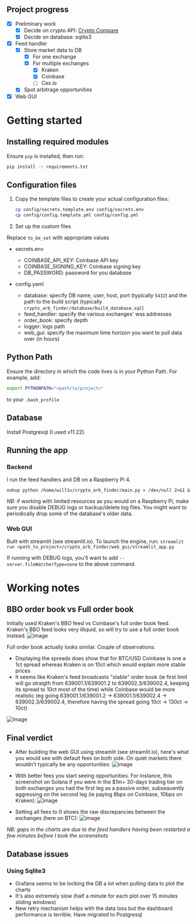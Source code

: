 ## Project progress

- [x] Preliminary work
   - [x] Decide on crypto API:  <a href="https://min-api.cryptocompare.com/" target="_blank">Crypto Compare</a>
   - [x] Decide on database: sqlite3
- [X] Feed handler
   - [x] Store market data to DB
      - [x] For one exchange
      - [X] For multiple exchanges
         - [x] Kraken
         - [x] Coinbase
         - [ ] Cex.io
   - [X] Spot arbitrage opportunities
- [X] Web GUI

# Getting started
## Installing required modules

Ensure `pip` is installed, then run:
``` sh
pip install -r requirements.txt
```

## Configuration files

1. Copy the template files to create your actual configuration files:

   ```sh
   cp config/secrets.template.env config/secrets.env
   cp config/config.template.yml config/config.yml
   ```

2. Set up the custom files 

Replace `to_be_set` with appropriate values

 - secrets.env
     - COINBASE_API_KEY: Coinbase API key
     - COINBASE_SIGNING_KEY: Coinbase signing key
     - DB_PASSWORD: password for you database
 
 - config.yaml
    - database: specify DB name, user, host, port (typically `5432`) and the path to the build script (typically `crypto_arb_finder/database/build_database.sql`)
    - feed_handler: specify the various exchanges' wss addresses
    - order_book: specify depth
    - logger: logs path
    - web_gui: specify the maximum time horizon you want to pull data over (in hours)

## Python Path

Ensure the directory in which the code lives is in your Python Path.
For example, add:
``` sh
export PYTHONPATH="<path/to/project>"
```
to your `.bash_profile`

## Database

Install Postgresql (I used v11.22).

## Running the app

### Backend

I run the feed handlers and DB on a Raspberry Pi 4.

`nohup python /home/will1v/crypto_arb_finder/main.py > /dev/null 2>&1 &`

*NB:* if working with limited resources as you would on a Raspberry Pi, make sure you disable DEBUG logs or backup/delete log files. You might want to periodically drop some of the database's older data.

### Web GUI

Built with streamlit (see streamlit.io). To launch the engine, run:
`streamlit run <path_to_project>/crypto_arb_finder/web_gui/streamlit_app.py`

If running with DEBUG logs, you'll want to add `--server.fileWatcherType=none` to the above command.

# Working notes

## BBO order book vs Full order book

Initially used Kraken's BBO feed vs Coinbase's full order book feed. Kraken's BBO feed looks very illiquid, so will try to use a full order book instead.
![image](https://github.com/user-attachments/assets/8acb6ea0-5056-4c56-871b-54da4a93e2b5)

Full order book actually looks similar. Couple of observations:
- Displaying the spreads does show that for BTC/USD Coinbase is one a 1ct spread whereas Kraken is on 10ct which would explain more stable prices
- It seems like Kraken's feed broadcasts "stable" order book (ie first limit will go straigth from 639001.1/639001.2 to 639002.3/639002.4, keeping its spread to 10ct most of the time) while Coinbase would be more realistic (eg going 639001.1/639001.2 -> 639001.1/639002.4 -> 639002.3/639002.4, therefore having the spread going 10ct -> 130ct -> 10ct)

![image](https://github.com/user-attachments/assets/7264d615-3bfa-4815-b020-091c124102a2)

## Final verdict

- After building the web GUI using streamlit (see streamlit.io), here's what you would see with default fees on both side. On quiet markets there wouldn't typically be any opportunities:
![image](https://github.com/user-attachments/assets/102d78e6-9f08-417d-8c37-3ea73a223e10)

- With better fees you start seeing opportunities. For instance, this screenshot on Solana if you were in the $1m+ 30-days trading tier on both exchanges you had the first leg as a passive order, subseauently aggressing on the second leg (ie paying 8bps on Coinbase, 10bps on Kraken):
![image](https://github.com/user-attachments/assets/d9f8e8a8-5858-4304-a552-f4c3788f1dce)



- Setting all fees to 0 shows the raw discrepancies between the exchanges (here on BTC):
![image](https://github.com/user-attachments/assets/1a0a9254-5e7b-4413-84fb-a9371363dec8)




_NB: gaps in the charts are due to the feed handlers having been restarted a few minutes before I took the screenshots_

## Database issues

### Using Sqlite3
- Grafana seems to be locking the DB a lot when pulling data to plot the charts
- It's also extremely slow (half a minute for each plot over 15 minutes sliding windows)
- New retry mechanism helps with the data loss but the dashboard performance is terrible. Have migrated to Postgresql

